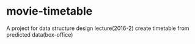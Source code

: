 # movie-timetable

A project for data structure design lecture(2016-2)
create timetable from predicted data(box-office)
